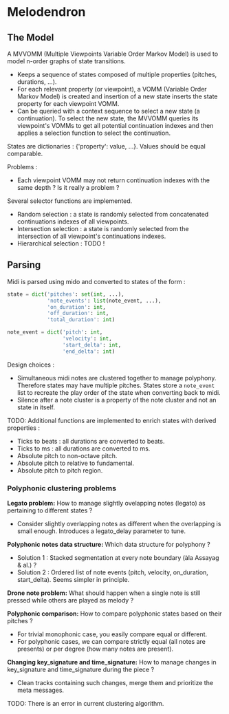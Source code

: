 # Melodendron

## The Model

A MVVOMM (Multiple Viewpoints Variable Order Markov Model) is used to model n-order graphs of state transitions.
- Keeps a sequence of states composed of multiple properties (pitches, durations, ...).
- For each relevant property (or viewpoint), a VOMM (Variable Order Markov Model) is created and insertion of a new 
state inserts the state property for each viewpoint VOMM.
- Can be queried with a context sequence to select a new state (a continuation). To select the new state, the MVVOMM
queries its viewpoint's VOMMs to get all potential continuation indexes and then applies a selection function to select
the continuation.

States are dictionaries : {'property': value, ...}. Values should be equal comparable.

Problems : 
- Each viewpoint VOMM may not return continuation indexes with the same depth ? Is it really a problem ?

Several selector functions are implemented.
- Random selection : a state is randomly selected from concatenated continuations indexes of all viewpoints.
- Intersection selection : a state is randomly selected from the intersection of all viewpoint's continuations indexes.
- Hierarchical selection : TODO !

## Parsing

Midi is parsed using mido and converted to states of the form :

```python
state = dict('pitches': set(int, ...),
             'note_events': list(note_event, ...),
             'on_duration': int,
             'off_duration': int,
             'total_duration': int)

note_event = dict('pitch': int,
                  'velocity': int,
                  'start_delta': int,
                  'end_delta': int)
```

Design choices :
- Simultaneous midi notes are clustered together to manage polyphony. Therefore states may have multiple pitches. States
store a `note_event` list to recreate the play order of the state when converting back to midi.
- Silence after a note cluster is a property of the note cluster and not an state in itself.

TODO: Additional functions are implemented to enrich states with derived properties :
- Ticks to beats : all durations are converted to beats.
- Ticks to ms : all durations are converted to ms.
- Absolute pitch to non-octave pitch.
- Absolute pitch to relative to fundamental.
- Absolute pitch to pitch region.

### Polyphonic clustering problems

**Legato problem:** How to manage slightly ovelapping notes (legato) as pertaining to different states ?
- Consider slightly overlapping notes as different when the overlapping is small enough. Introduces a legato_delay parameter to tune.

**Polyphonic notes data structure:** Which data structure for polyphony ?
- Solution 1 : Stacked segmentation at every note boundary (àla Assayag & al.) ?
- Solution 2 : Ordered list of note events (pitch, velocity, on_duration, start_delta). Seems simpler in principle.

**Drone note problem:** What should happen when a single note is still pressed while others are played as melody ?

**Polyphonic comparison:** How to compare polyphonic states based on their pitches ?
- For trivial monophonic case, you easily compare equal or different.
- For polyphonic cases, we can compare strictly equal (all notes are presents) or per degree (how many notes are present).

**Changing key_signature and time_signature:** How to manage changes in key_signature and time_signature during the piece ?
- Clean tracks containing such changes, merge them and prioritize the meta messages.

TODO: There is an error in current clustering algorithm.